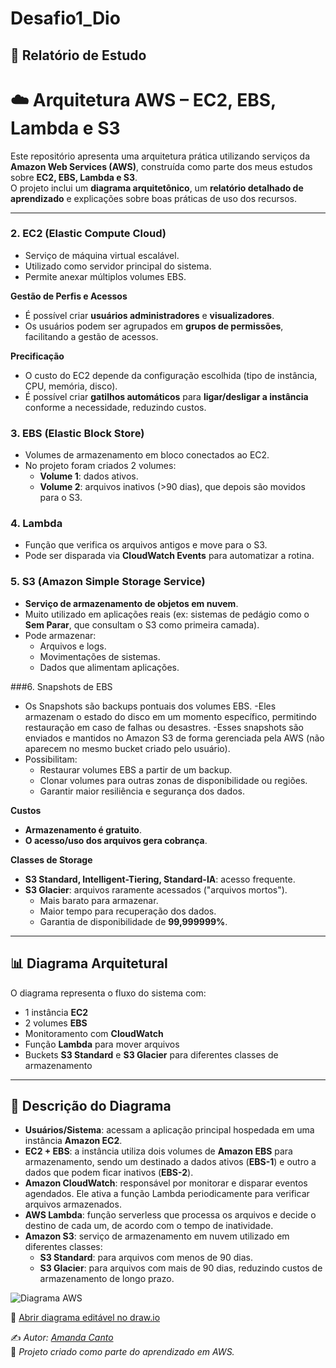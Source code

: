 # Desafio1_Dio
## 📑 Relatório de Estudo

# ☁️ Arquitetura AWS – EC2, EBS, Lambda e S3

Este repositório apresenta uma arquitetura prática utilizando serviços da **Amazon Web Services (AWS)**, construída como parte dos meus estudos sobre **EC2, EBS, Lambda e S3**.  
O projeto inclui um **diagrama arquitetônico**, um **relatório detalhado de aprendizado** e explicações sobre boas práticas de uso dos recursos.

---

### 2. EC2 (Elastic Compute Cloud)
- Serviço de máquina virtual escalável.  
- Utilizado como servidor principal do sistema.  
- Permite anexar múltiplos volumes EBS.  

**Gestão de Perfis e Acessos**
- É possível criar **usuários administradores** e **visualizadores**.  
- Os usuários podem ser agrupados em **grupos de permissões**, facilitando a gestão de acessos.  

**Precificação**
- O custo do EC2 depende da configuração escolhida (tipo de instância, CPU, memória, disco).  
- É possível criar **gatilhos automáticos** para **ligar/desligar a instância** conforme a necessidade, reduzindo custos.  

### 3. EBS (Elastic Block Store)
- Volumes de armazenamento em bloco conectados ao EC2.  
- No projeto foram criados 2 volumes:
  - **Volume 1**: dados ativos.  
  - **Volume 2**: arquivos inativos (>90 dias), que depois são movidos para o S3.  

### 4. Lambda
- Função que verifica os arquivos antigos e move para o S3.  
- Pode ser disparada via **CloudWatch Events** para automatizar a rotina.  

### 5. S3 (Amazon Simple Storage Service)
- **Serviço de armazenamento de objetos em nuvem**.  
- Muito utilizado em aplicações reais (ex: sistemas de pedágio como o **Sem Parar**, que consultam o S3 como primeira camada).  
- Pode armazenar:
  - Arquivos e logs.  
  - Movimentações de sistemas.  
  - Dados que alimentam aplicações.  

###6. Snapshots de EBS
- Os Snapshots são backups pontuais dos volumes EBS.
-Eles armazenam o estado do disco em um momento específico, permitindo restauração em caso de falhas ou desastres.
-Esses snapshots são enviados e mantidos no Amazon S3 de forma gerenciada pela AWS (não aparecem no mesmo bucket criado pelo usuário).
- Possibilitam:
  - Restaurar volumes EBS a partir de um backup.
  - Clonar volumes para outras zonas de disponibilidade ou regiões.
  - Garantir maior resiliência e segurança dos dados.

**Custos**
- **Armazenamento é gratuito**.  
- **O acesso/uso dos arquivos gera cobrança**.  

**Classes de Storage**
- **S3 Standard, Intelligent-Tiering, Standard-IA**: acesso frequente.  
- **S3 Glacier**: arquivos raramente acessados ("arquivos mortos").  
  - Mais barato para armazenar.  
  - Maior tempo para recuperação dos dados.  
  - Garantia de disponibilidade de **99,999999%**.  

---

## 📊 Diagrama Arquitetural
O diagrama representa o fluxo do sistema com:
- 1 instância **EC2**  
- 2 volumes **EBS**  
- Monitoramento com **CloudWatch**  
- Função **Lambda** para mover arquivos  
- Buckets **S3 Standard** e **S3 Glacier** para diferentes classes de armazenamento  

---

## 📖 Descrição do Diagrama

- **Usuários/Sistema**: acessam a aplicação principal hospedada em uma instância **Amazon EC2**.  
- **EC2 + EBS**: a instância utiliza dois volumes de **Amazon EBS** para armazenamento, sendo um destinado a dados ativos (**EBS-1**) e outro a dados que podem ficar inativos (**EBS-2**).  
- **Amazon CloudWatch**: responsável por monitorar e disparar eventos agendados. Ele ativa a função Lambda periodicamente para verificar arquivos armazenados.  
- **AWS Lambda**: função serverless que processa os arquivos e decide o destino de cada um, de acordo com o tempo de inatividade.  
- **Amazon S3**: serviço de armazenamento em nuvem utilizado em diferentes classes:  
  - **S3 Standard**: para arquivos com menos de 90 dias.  
  - **S3 Glacier**: para arquivos com mais de 90 dias, reduzindo custos de armazenamento de longo prazo.  


![Diagrama AWS](diagrama/aws_diagrama.png)

🔗 [Abrir diagrama editável no draw.io](https://viewer.diagrams.net/?tags=%7B%7D&lightbox=1&highlight=0000ff&edit=_blank&layers=1&nav=1&title=aws_diagrama.drawio&dark=auto#R%3Cmxfile%3E%3Cdiagram%20id%3D%22AWS%22%20name%3D%22AWS%20Architecture%22%3E7Vtbc9o6EP41PIaxJN94NJe0mUmanNC0PU8ZxRagU4OoLQL011eyZbAtkdIJxOGUXL2r%2B%2B5%2B0mq9tFBvuvqQ4PnkhkUkbkErWrVQvwUhRJ4n%2FknOOucAiPycM05opHhbxpD%2BJIppKe6CRiStVOSMxZzOq8yQzWYk5BUeThK2rFYbsbg66hyPicYYhjjWuV9pxCc514felv%2BR0PGkGBm4nbxkiovKaiXpBEdsWWHhCM85fSY9FrNETXTGZkSWokEL9RLGeP40XfVILGVbSC3v4nJH6WbaCZnxfRqg%2B1F38BOuOn48mg9%2BXPv0W%2BcCorybZxwvlDzUWvi6ENByQjkZznEo6aWwghbqTvg0FhQQj2LVc1kyXY2lhbSfcErDdhizRfSYSIXlA5CEk9XOqYONQIShETYlPFmLKqqB14ZO3kYZmV0Yz3KrMc%2Bx256qNikpzN3oQsl%2FvOl%2FKy3xoAT2J8Kzfi88EgljUyRL%2BISN2QzHgy23m7DFLCJyHEtQ2zrXjM2ViP8jnK8VcvCCs6oC8jHlQC%2BLV8yLLZKQvLCiAn84GRP%2B0srN6kpIjKW1VzF6aLEDTeoPw4fg%2FipoQTcWs%2B5G9Fk8jnkmm5z1lNQ5YuhKvZrepL1SsUlc4ycS37GUcspmouiJcc6m0uy%2FEx5OlNZK2hjROM7QnvWDAuCgQFYpOgxiOpYdcandLlZUKFRFRJPunFH5NHgWjHQHwkKahuwxxSPSFjun6KCNQ86Sx60xvApttlXBGkA61oDltg1QA%2FaxoOacOLDgnsCymwQW1IA1vBp%2BHtwEf44OnM7zs3pEV1IFLx0YqTiK0xETAmwvyVMZQpkm06wXxRHz6G0IVCbsckOYg89CMHKtcgFSBVEninC5wM4LRtlXDcbZgS3mzRP2ndSYB8AbtEAFcBA5GuB82Ia%2B4WxzjmQK%2Fonjzd4Tb16TeOv8JUJ2mxSyrW1qgx40eApfbnZ5BodzKtiCx3QmtpDiJiN1GOF0slHobzfWPd2IF7ZbvExRm4RQ91UuHd9Bch8VFSMqujr8Xgeg3a658q7BlTd6Fx10LIcSaJo6LSC6ewIxvzU1hURXR2J3KBgX4teEyP8BzJ5ZvJgSHWkDy4E2OirSIKq68a7hyuxAE868YzkV8NS9eO8kcOa9gDN9pzuDRbrXfu1UegdoAXp06Tq46fZfF%2BbQml4%2BfGr1UMv3sr%2FoVox4F9yLQayb2y%2BD%2B737Ce7%2Febj6cjs8uT06xtOn6l3w7bwhu3rz8w2hlrf2hQxBADGW9eE66F1Jc6jpsRIGy4JX2YycrvgRi%2Bnlv46o2pOcLJCrMU08T2cCvZr4B0wj1JkmnqczgV5NUsWsq0wTz3P0GddbA0NrUGstfsRhZ8LIiG0tUVip%2BL6U6q1brxcEALha1KIc4jg22uRM1akMYEEry7FMMSIDPO12QvJj%2BSqU8%2BkKMn%2Bq1hrHOKTZBA4AS7fmOnmmtw2GaEzBOzwo9bc0GSiHn4NP%2FeC%2Bf0blGZXvEZUpOhQga%2Beko0dI3xaQdhM3GSGtZP1Ntc%2BIfyUhjFaR%2FVW5sL8uU3ckoWLx0hwy5gGvRcX2%2BPt7UbPvDRu5fu5Smnc6WkONaq2jnX1NqPGQgj%2BNcB3Q43W969uH%2Ftfgc%2B%2Fj2eN4Q4%2FjLM5348ANPOB43b%2FGgcuyuJZYIPsRHsaVq1%2BtvIavVsUKKsdLHsGagMoW5%2F5YyFS97lRs23R2kSlKhsms%2BSqPiKnyeoxM6sfYkSy4SDNNyn6As7sjPJVWoSirI2Rm9a%2BCcqwtH0WL%2Fck17IjACR3yqmWZEv2Y0PYozrIaJzSKyEw7TBPGsbJq6zA24tQykEz3b9%2FSjeRo2UeFy3EKRhL%2FpUbSsfyGjUTPNPhT7UJvh3aDr7vVWPeF45jOU1La97NNfIfmNA%2F3dTpxqzqxHUPqIDQoxT%2BaUnQn9sRvD3Dfl5B5vlhjuYT6W8hzlu5Bs3QRqr2zfBeJukWW4jmJtPWmSaQIVrfe95BEChtJcNwE3DZEHnCDG7qhgFsh%2B6MngWdNgyTB61IFFUTY9nwnGSUDcqsxdlT%2FOFG9vmW9qr7tWzUDy2e8NbfN0k0WKMjtR6fy6tvPp6HBLw%3D%3D%3C%2Fdiagram%3E%3C%2Fmxfile%3E)


✍️ *Autor: [Amanda Canto](https://github.com/AmandaCanto)*  
📅 *Projeto criado como parte do aprendizado em AWS.*

